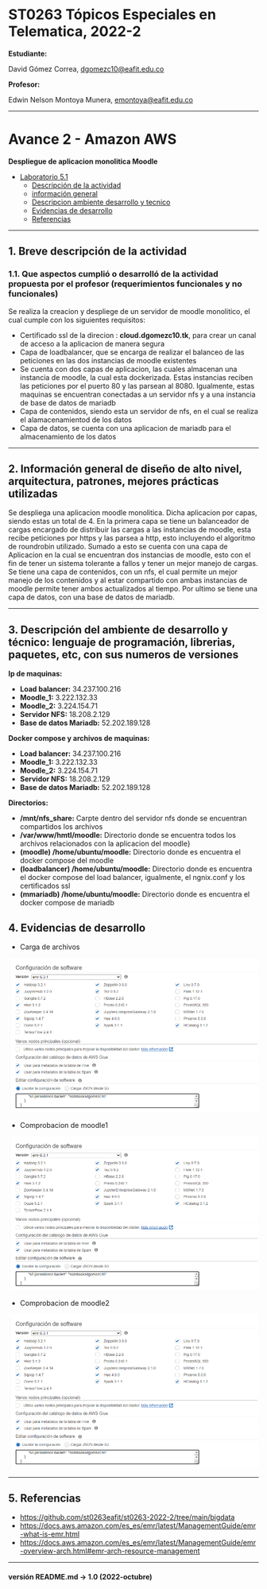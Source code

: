 # ST0263 Tópicos Especiales en Telematica, 2022-2

__Estudiante:__

 David Gómez Correa, dgomezc10@eafit.edu.co  

__Profesor:__

 Edwin Nelson Montoya Munera, emontoya@eafit.edu.co

---

# Avance 2 - Amazon AWS
__Despliegue de aplicacion monolitica Moodle__

- [Laboratorio 5.1](#laboratorio-5---big-data)
  - [Descripción de la actividad](#1-breve-descripción-de-la-actividad)
  - [información general](#2-información-general-de-diseño-de-alto-nivel-arquitectura-patrones-mejores-prácticas-utilizadas)
  - [Descripcion ambiente desarrollo y tecnico](#3-descripción-del-ambiente-de-desarrollo-y-técnico-lenguaje-de-programación-librerias-paquetes-etc-con-sus-numeros-de-versiones)
  - [Evidencias de desarrollo](#4-evidencias-de-desarrollo)
  - [Referencias](#5-referencias)

--- 

  
## 1. Breve descripción de la actividad  
  
### 1.1. Que aspectos cumplió o desarrolló de la actividad propuesta por el profesor (requerimientos funcionales y no funcionales)  

Se realiza la creacion y despliege de un servidor de moodle monolitico, el cual cumple con los siguientes requisitos:

- Certificado ssl de la direcion : __cloud.dgomezc10.tk__, para crear un canal de acceso a la aplicacion de manera segura
- Capa de loadbalancer, que se encarga de realizar el balanceo de las peticiones en las dos instancias de moodle existentes
- Se cuenta con dos capas de aplicacion, las cuales almacenan una instancia de moodle, la cual esta dockerizada. Estas instancias reciben las peticiones por el puerto 80 y las parsean al 8080. Igualmente, estas maquinas se encuentran conectadas a un servidor nfs y a una instancia de base de datos de mariadb
- Capa de contenidos, siendo esta un servidor de nfs, en el cual se realiza el alamacenamientod de los datos
- Capa de datos, se cuenta con una aplicacion de mariadb para el almacenamiento de  los datos

---  
  
## 2. Información general de diseño de alto nivel, arquitectura, patrones, mejores prácticas utilizadas 
Se despliega una aplicacion moodle monolitica. Dicha aplicacion por capas, siendo estas un total de 4. En la primera capa se tiene un balanceador de cargas encargado de distribuir las cargas a las instancias de moodle, esta recibe peticiones por https y las parsea a http, esto incluyendo el algoritmo de roundrobin utilizado. Sumado a esto se cuenta con una capa de Aplicacion en la cual se encuentran dos instancias de moodle, esto con el fin de tener un sistema tolerante a fallos y tener un mejor manejo de cargas. Se tiene una capa de contenidos, con un nfs, el cual permite un mejor manejo de los contenidos y al estar compartido con ambas instancias de moodle permite tener ambos actualizados al tiempo. Por ultimo se tiene una capa de datos, con una base de datos de mariadb.

---  
  
## 3. Descripción del ambiente de desarrollo y técnico: lenguaje de programación, librerias, paquetes, etc, con sus numeros de versiones 

__Ip de maquinas:__

- **Load balancer:** 34.237.100.216
- **Moodle_1:** 3.222.132.33
- **Moodle_2:** 3.224.154.71
- **Servidor NFS:** 18.208.2.129
- **Base de datos Mariadb:** 52.202.189.128

__Docker compose y archivos de maquinas:__

- **Load balancer:** 34.237.100.216
- **Moodle_1:** 3.222.132.33
- **Moodle_2:** 3.224.154.71
- **Servidor NFS:** 18.208.2.129
- **Base de datos Mariadb:** 52.202.189.128

__Directorios:__

- **/mnt/nfs_share:** Carpte dentro del servidor nfs donde se encuentran compartidos los archivos
- **/var/www/hmtl/moodle:** Directorio donde se encuentra todos los archivos relacionados con la aplicacion del moodle}
- **(moodle) /home/ubuntu/moodle:** Directorio donde es encuentra el docker compose del moodle
- **(loadbalancer) /home/ubuntu/moodle:** Directorio donde es encuentra el docker compose del load balancer, igualmente, el ngnix.conf y los certificados ssl
- **(mmariadb) /home/ubuntu/moodle:** Directorio donde es encuentra el docker compose de mariadb
 
  
## 4. Evidencias de desarrollo  
 
* Carga de archivos 

![image text](https://raw.githubusercontent.com/dgomezc1/st0263/main/Laboratorios/Laboratorio%235/img/1_part_1/conf.png)  

* Comprobacion de moodle1

![image text](https://raw.githubusercontent.com/dgomezc1/st0263/main/Laboratorios/Laboratorio%235/img/1_part_1/conf.png)  

* Comprobacion de moodle2 

![image text](https://raw.githubusercontent.com/dgomezc1/st0263/main/Laboratorios/Laboratorio%235/img/1_part_1/conf.png)  
   
  
---

## 5. Referencias
- https://github.com/st0263eafit/st0263-2022-2/tree/main/bigdata
- https://docs.aws.amazon.com/es_es/emr/latest/ManagementGuide/emr-what-is-emr.html
- https://docs.aws.amazon.com/es_es/emr/latest/ManagementGuide/emr-overview-arch.html#emr-arch-resource-management

---
#### versión README.md -> 1.0 (2022-octubre)